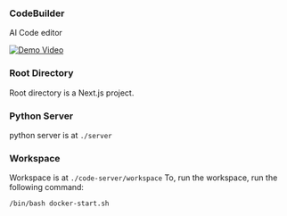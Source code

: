 ### CodeBuilder
AI Code editor

[![Demo Video](http://img.youtube.com/vi/DxCSIYH0pWY/0.jpg)](http://www.youtube.com/watch?v=DxCSIYH0pWY "Demo Video")

### Root Directory
Root directory is a Next.js project. 

### Python Server
python server is at `./server`

### Workspace
Workspace is at `./code-server/workspace`
To, run the workspace, run the following command:

```bash
/bin/bash docker-start.sh
```
